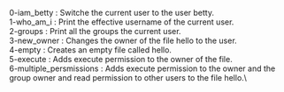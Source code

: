0-iam_betty : Switche the current user to the user betty.\
1-who_am_i : Print the effective username of the current user.\
2-groups : Print all the groups the current user.\
3-new_owner : Changes the owner of the file hello to the user.\
4-empty : Creates an empty file called hello.\
5-execute : Adds execute permission to the owner of the file.\
6-multiple_persmissions : Adds execute permission to the owner and the group owner and read permission to other users to the file hello.\

